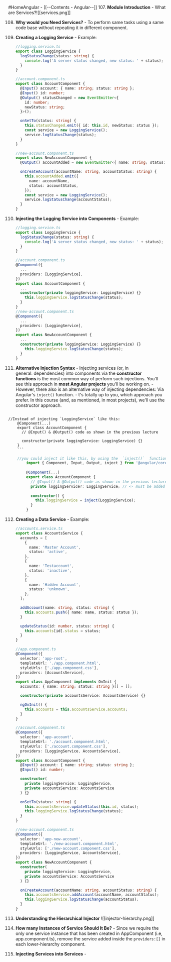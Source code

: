 #HomeAngular - [[--Contents - Angular--]]
107. **Module Introduction**
	- What are Services?![[services.png]]

108. **Why would you Need Services?**
	- To perform same tasks using a same code base without repeating it in different component.

109. **Creating a Logging Service**
	- Example:
		``` ts
		//logging.service.ts
		export class LoggingService {
		  logStatusChange(status: string) {
		    console.log('A server status changed, new status: ' + status);
		  }
		}
		
		//account.component.ts
		export class AccountComponent {
		  @Input() account: { name: string; status: string };
		  @Input() id: number;
		  @Output() statusChanged = new EventEmitter<{
		    id: number;
		    newStatus: string;
		  }>();
		
		  onSetTo(status: string) {
		    this.statusChanged.emit({ id: this.id, newStatus: status });
		    const service = new LoggingService();
		    service.logStatusChange(status);
		  }
		}
		
		//new-account.component.ts
		export class NewAccountComponent {
		  @Output() accountAdded = new EventEmitter<{ name: string; status: string }>();
		
		  onCreateAccount(accountName: string, accountStatus: string) {
		    this.accountAdded.emit({
		      name: accountName,
		      status: accountStatus,
		    });
		    const service = new LoggingService();
		    service.logStatusChange(accountStatus);
		  }
		}
		```

110. **Injecting the Logging Service into Components**
	- Example:
		``` ts
		//logging.service.ts
		export class LoggingService {
		  logStatusChange(status: string) {
		    console.log('A server status changed, new status: ' + status);
		  }
		}
		
		//account.component.ts
		@Component({
		  ...
		  providers: [LoggingService],
		})
		export class AccountComponent {
		  ...
		  constructor(private loggingService: LoggingService) {}
		    this.loggingService.logStatusChange(status);
		  }
		}
		//new-account.component.ts
		@Component({
		  ...
		  providers: [LoggingService],
		})
		export class NewAccountComponent {
		  ...
		  constructor(private loggingService: LoggingService) {}
			this.loggingService.logStatusChange(status);
		  }
		}
		```

111. **Alternative Injection Syntax**
	- Injecting services (or, in general: dependencies) into components via the **constructor functions** is the most common way of perform such injections. You'll see this approach in **most Angular projects** you'll be working on.
	- However, there also is an alternative way of injecting dependencies: Via Angular's `inject()` function.
	- t's totally up to you, which approach you prefer. In this course (and, as mentioned, in most projects), we'll use the constructor approach.
		``` ts
	//Instead of injecting `LoggingService` like this:
		@Component(...)
		export class AccountComponent {
		  // @Input() & @Output() code as shown in the previous lecture
		 
		  constructor(private loggingService: LoggingService) {}
		}
		```

``` ts
	//you could inject it like this, by using the  `inject()`  function:
		import { Component, Input, Output, inject } from '@angular/core'; // <- Add inject import
		 
		@Component(...)
		export class AccountComponent {
		  // @Input() & @Output() code as shown in the previous lecture
		  private loggingService?: LoggingService; // <- must be added
		 
		  constructor() {
		    this.loggingService = inject(LoggingService);
		  }
		}
```

112. **Creating a Data Service**
	- Example:
		``` ts
		//accounts.service.ts
		export class AccountsService {
		  accounts = [
		    {
		      name: 'Master Account',
		      status: 'active',
		    },
		    {
		      name: 'Testaccount',
		      status: 'inactive',
		    },
		    {
		      name: 'Hidden Account',
		      status: 'unknown',
		    },
		  ];
		
		  addAccount(name: string, status: string) {
		    this.accounts.push({ name: name, status: status });
		  }
		
		  updateStatus(id: number, status: string) {
		    this.accounts[id].status = status;
		  }
		}
		
		//app.component.ts
		@Component({
		  selector: 'app-root',
		  templateUrl: './app.component.html',
		  styleUrls: ['./app.component.css'],
		  providers: [AccountsService],
		})
		export class AppComponent implements OnInit {
		  accounts: { name: string; status: string }[] = [];
		
		  constructor(private accountsService: AccountsService) {}
		
		  ngOnInit() {
		    this.accounts = this.accountsService.accounts;
		  }
		}
		
		//account.component.ts
		@Component({
		  selector: 'app-account',
		  templateUrl: './account.component.html',
		  styleUrls: ['./account.component.css'],
		  providers: [LoggingService, AccountsService],
		})
		export class AccountComponent {
		  @Input() account: { name: string; status: string };
		  @Input() id: number;
		
		  constructor(
		    private loggingService: LoggingService,
		    private accountsService: AccountsService
		  ) {}
		
		  onSetTo(status: string) {
		    this.accountsService.updateStatus(this.id, status);
		    this.loggingService.logStatusChange(status);
		  }
		}
		
		//new-account.component.ts
		@Component({
		  selector: 'app-new-account',
		  templateUrl: './new-account.component.html',
		  styleUrls: ['./new-account.component.css'],
		  providers: [LoggingService, AccountsService],
		})
		export class NewAccountComponent {
		  constructor(
		    private loggingService: LoggingService,
		    private accountsService: AccountsService
		  ) {}
		
		  onCreateAccount(accountName: string, accountStatus: string) {
		    this.accountsService.addAccount(accountName, accountStatus);
		    this.loggingService.logStatusChange(accountStatus);
		  }
		}
		```

113. **Understanding the Hierarchical Injector**
	![[injector-hierarchy.png]]

114. **How many Instances of Service Should It Be?**
	- Since we require the only one service instance that has been created in AppComponent (i.e, app.component.ts), remove the service added inside the `providers:[]` in each lower-hierarchy component.

115. **Injecting Services into Services**
	- 